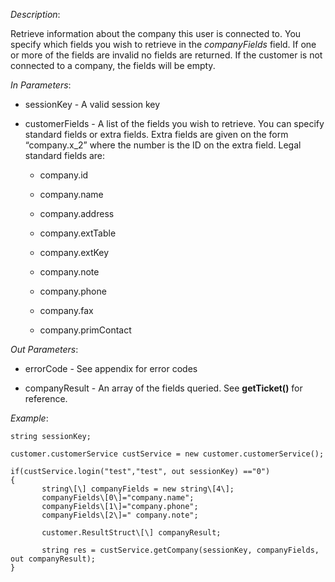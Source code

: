 <properties date="2016-06-24"
SortOrder="123"
/>

*Description*:

Retrieve information about the company this user is connected to. You specify which fields you wish to retrieve in the *companyFields* field. If one or more of the fields are invalid no fields are returned. If the customer is not connected to a company, the fields will be empty.

 

*In Parameters*:

* sessionKey            - A valid session key

* customerFields      - A list of the fields you wish to retrieve. You can specify standard fields or extra fields. Extra fields are given on the form “company.x\_2” where the number is the ID on the extra field. Legal standard fields are:

  * company.id

  * company.name

  * company.address

  * company.extTable

  * company.extKey

  * company.note

  * company.phone

  * company.fax

  * company.primContact

 

*Out Parameters*:

* errorCode  - See appendix for error codes

* companyResult     - An array of the fields queried. See **getTicket()** for reference.

 

*Example*:
```
string sessionKey;

customer.customerService custService = new customer.customerService();

if(custService.login("test","test", out sessionKey) =="0")
{
       string\[\] companyFields = new string\[4\];
       companyFields\[0\]="company.name";
       companyFields\[1\]="company.phone";
       companyFields\[2\]=" company.note";
      
       customer.ResultStruct\[\] companyResult;
                                                             
       string res = custService.getCompany(sessionKey, companyFields, out companyResult);
}
```
